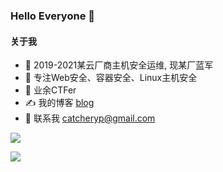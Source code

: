 ### Hello Everyone 👋
#### 关于我

- 🔭 2019-2021某云厂商主机安全运维, 现某厂蓝军
- 🌱 专注Web安全、容器安全、Linux主机安全
- 🤔 业余CTFer
- ✍️ 我的博客 <a href="https://blog.catcheryp.cn" target="_blank">blog</a>
- 💬 联系我 catcheryp@gmail.com

![](https://www.hackthebox.com/badge/image/54228)

![](https://github-readme-stats.vercel.app/api?username=Catcheryp&show_icons=true&hide_border=true)
